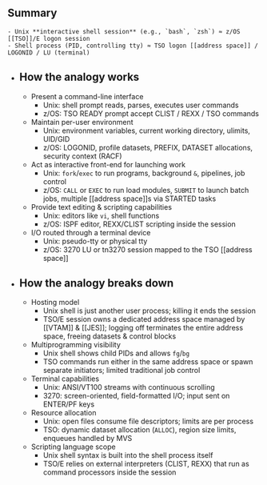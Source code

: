 ## Summary
	- Unix **interactive shell session** (e.g., `bash`, `zsh`) ≈ z/OS [[TSO]]/E logon session
	- Shell process (PID, controlling tty) ≈ TSO logon [[address space]] / LOGONID / LU (terminal)
- ## How the analogy works
	- Present a command-line interface
		- Unix: shell prompt reads, parses, executes user commands
		- z/OS: TSO READY prompt accept CLIST / REXX / TSO commands
	- Maintain per-user environment
		- Unix: environment variables, current working directory, ulimits, UID/GID
		- z/OS: LOGONID, profile datasets, PREFIX, DATASET allocations, security context (RACF)
	- Act as interactive front-end for launching work
		- Unix: `fork`/`exec` to run programs, background `&`, pipelines, job control
		- z/OS: `CALL` or `EXEC` to run load modules, `SUBMIT` to launch batch jobs, multiple [[address space]]s via STARTED tasks
	- Provide text editing & scripting capabilities
		- Unix: editors like `vi`, shell functions
		- z/OS: ISPF editor, REXX/CLIST scripting inside the session
	- I/O routed through a terminal device
		- Unix: pseudo-tty or physical tty
		- z/OS: 3270 LU or tn3270 session mapped to the TSO [[address space]]
- ## How the analogy breaks down
	- Hosting model
		- Unix shell is just another user process; killing it ends the session
		- TSO/E session owns a dedicated address space managed by [[VTAM]] & [[JES]]; logging off terminates the entire address space, freeing datasets & control blocks
	- Multiprogramming visibility
		- Unix shell shows child PIDs and allows `fg`/`bg`
		- TSO commands run either in the same address space or spawn separate initiators; limited traditional job control
	- Terminal capabilities
		- Unix: ANSI/VT100 streams with continuous scrolling
		- 3270: screen-oriented, field-formatted I/O; input sent on ENTER/PF keys
	- Resource allocation
		- Unix: open files consume file descriptors; limits are per process
		- TSO: dynamic dataset allocation (`ALLOC`), region size limits, enqueues handled by MVS
	- Scripting language scope
		- Unix shell syntax is built into the shell process itself
		- TSO/E relies on external interpreters (CLIST, REXX) that run as command processors inside the session